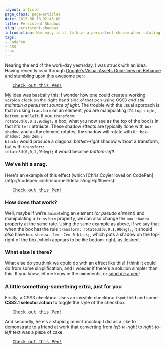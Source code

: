 ```yaml
---
layout: article
page_class: page-articles
date: 2013-06-18 02:45:00
title: Persistent Shadows
slug: persistent-shadows
introduction: How easy is it to have a persistent shadow when rotating an element?
tags:
- CodePen
- CSS
- UX
---
```


Nearing the end of the work-day yesterday, I was struck with an idea. Having recently read through [Google's Visual Assets Guidelines on Behance](http://www.behance.net/gallery/Google-Visual-Assets-Guidelines-Part-1/9028077) and stumbling upon this awesome pen:

<pre class="codepen" data-height="220" data-type="result" data-href="dobAz" data-user="elrumordelaluz" data-safe="false"> <code> </code> <a href="http://codepen.io/elrumordelaluz/pen/dobAz">Check out this Pen!</a> </pre>

My idea was basically this: I wonder how one could create a working version clock on the right-hand side of that pen using CSS3 *and still maintain a persistent source of light*. The trouble with the usual approach is that in using <code>transform</code> on an element, you are manipulating it's <code>top</code>, <code>right</code>, <code>bottom</code>, and <code>left</code>. If you <code>transform: rotate3d(0,0,1,90deg);</code> a box, what you now see as the top of the box is in fact it's <code>left</code> attribute. These shadow effects are typically done with <code>box-shadow</code>, and as the element rotates, the shadow will rotate with it&mdash;<code>box-shadow: 2em 2em 0 black;</code> would produce a diagonal *bottom-right* shadow without a transform, but with <code>transform: rotate3d(0,0,1,90deg);</code> it would become *bottom-left*!

### We've hit a snag.

<aside><p>Here's an example of this effect (which [Chris Coyier loved on CodePen](http://codepen.io/chrisburnell/details/mglHp#lovers)!</p></aside><pre class="codepen" data-height="425" data-type="result" data-href="mglHp" data-user="chrisburnell" data-safe="true"> <code> </code> <a href="http://codepen.io/chrisburnell/pen/mglHp">Check out this Pen!</a> </pre>

### How does that work?

Well, maybe if we're <code>animate</code>ing an element *(or pseudo element)* and manipulating a <code>transform</code> property, we can also change the <code>box-shadow</code> property at the same rate. Using the same example as above, if we say that when the box has the rule <code>transform: rotate3d(0,0,1,90deg);</code>, it should *also* have <code>box-shadow: 2em -2em 0 black;</code>, which puts a shadow on the top-right of the box, which appears to be the bottom-right, as desired.

### What else is there?

What else do you think we could do with an effect like this? I think it could do from some simplification, and I wonder if there's a solution simpler than this. If you know, let me know in the comments, or [send me a pen](http://codepen.io)!

### A little something-something extra, just for you

Firstly, a CSS3 checkbox. Uses an invisible checkbox <code>input</code> field and some **CSS2.1 selector action** to toggle the style of the checkbox.

<pre class="codepen" data-height="150" data-type="result" data-href="arouk" data-user="chrisburnell" data-safe="true"> <code> </code> <a href="http://codepen.io/chrisburnell/pen/arouk">Check out this Pen!</a> </pre>

And secondly, here's a stupid gimmick mockup I did as a joke to demonstrate to a friend at work that converting from *left-to-right* to *right-to-left* text was a piece of cake.

<pre class="codepen" data-height="200" data-type="result" data-href="DoJKw" data-user="chrisburnell" data-safe="true"> <code> </code> <a href="http://codepen.io/chrisburnell/pen/DoJKw">Check out this Pen!</a> </pre>
<script src="http://codepen.io/assets/embed/ei.js"></script>
